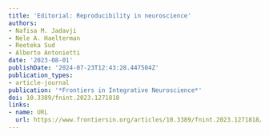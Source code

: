 ```yaml
---
title: 'Editorial: Reproducibility in neuroscience'
authors:
- Nafisa M. Jadavji
- Nele A. Haelterman
- Reeteka Sud
- Alberto Antonietti
date: '2023-08-01'
publishDate: '2024-07-23T12:43:28.447504Z'
publication_types:
- article-journal
publication: '*Frontiers in Integrative Neuroscience*'
doi: 10.3389/fnint.2023.1271818
links:
- name: URL
  url: https://www.frontiersin.org/articles/10.3389/fnint.2023.1271818/full
---
```

